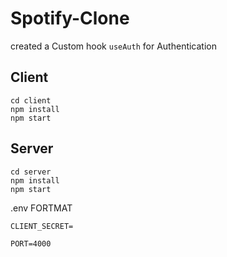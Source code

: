 # Spotify-Clone


created a Custom hook `useAuth` for Authentication

## Client
```shell
cd client
npm install 
npm start
```


## Server 
```shell
cd server 
npm install
npm start
```


.env FORTMAT
```
CLIENT_SECRET=

PORT=4000
```